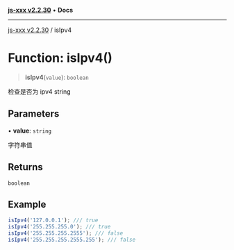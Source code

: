 [**js-xxx v2.2.30**](../README.md) • **Docs**

***

[js-xxx v2.2.30](../README.md) / isIpv4

# Function: isIpv4()

> **isIpv4**(`value`): `boolean`

检查是否为 ipv4 string

## Parameters

• **value**: `string`

字符串值

## Returns

`boolean`

## Example

```ts
isIpv4('127.0.0.1'); /// true
isIpv4('255.255.255.0'); /// true
isIpv4('255.255.255.2555'); /// false
isIpv4('255.255.255.2555.255'); /// false
```
